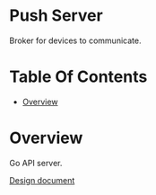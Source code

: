 # Push Server
Broker for devices to communicate.

# Table Of Contents
- [Overview](#overview)

# Overview
Go API server.

[Design document](DESIGN.md)

